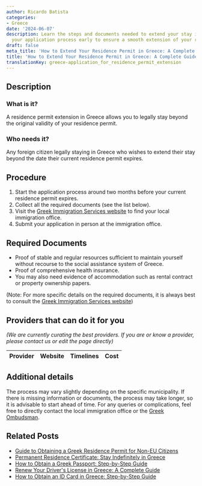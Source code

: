 ```yaml
---
author: Ricardo Batista
categories:
- Greece
date: '2024-06-07'
description: Learn the steps and documents needed to extend your stay in Greece. Start
  your application process early to ensure a smooth extension of your residence permit.
draft: false
meta_title: 'How to Extend Your Residence Permit in Greece: A Complete Guide'
title: 'How to Extend Your Residence Permit in Greece: A Complete Guide'
translationKey: greece-application_for_residence_permit_extension
---
```


## Description
### What is it?
A residence permit extension in Greece allows you to legally stay beyond the original validity of your residence permit. 

### Who needs it?
Any foreign citizen legally staying in Greece who wishes to extend their stay beyond the date their current residence permit expires.

## Procedure
1. Start the application process around two months before your current residence permit expires.
2. Collect all the required documents (see the list below).
3. Visit the [Greek Immigration Services website](http://www.ypes.gr/) to find your local immigration office.
4. Submit your application in person at the immigration office. 

## Required Documents
- Proof of stable and regular resources sufficient to maintain yourself without recourse to the social assistance system of Greece.
- Proof of comprehensive health insurance.
- You may also need evidence of accommodation such as rental contract or property ownership papers.

(Note: For more specific details on the required documents, it is always best to consult the [Greek Immigration Services website](http://www.ypes.gr/))

## Providers that can do it for you

_(We are currently curating the best providers. If you are or know a provider, please contact us or edit the page directly)_

| Provider        |     Website     |     Timelines    |       Cost      |
| :-------------: | :-------------: |  :-------------: | :-------------: |

## Additional details
The process may vary slightly depending on the specific municipality. If there is missing information or documents, the process may take longer, so it is advisable to start ahead of time. For any queries or complications, feel free to directly contact the local immigration office or the [Greek Ombudsman](https://www.synigoros.gr/).


## Related Posts

- [Guide to Obtaining a Greek Residence Permit for Non-EU Citizens](https://tramitit.com/guides/greece/application_for_residence_permit/)
- [Permanent Residence Certificate: Stay Indefinitely in Greece](https://tramitit.com/guides/greece/application_for_permanent_residence_certificate/)
- [How to Obtain a Greek Passport: Step-by-Step Guide](https://tramitit.com/guides/greece/application_for_passport_issuance/)
- [Renew Your Driver's License in Greece: A Complete Guide](https://tramitit.com/guides/greece/application_for_drivers_license_renewal/)
- [How to Obtain an ID Card in Greece: Step-by-Step Guide](https://tramitit.com/guides/greece/application_for_id_issuance/)